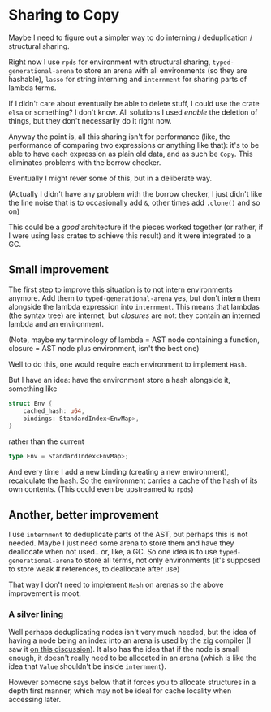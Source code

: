 # Sharing to Copy

Maybe I need to figure out a simpler way to do interning / deduplication /
structural sharing.

Right now I use `rpds` for environment with structural sharing,
`typed-generational-arena` to store an arena with all environments (so they are
hashable), `lasso` for string interning and `internment` for sharing parts of
lambda terms.

If I didn't care about eventually be able to delete stuff, I could use the crate
`elsa` or something? I don't know. All solutions I used *enable* the deletion of
things, but they don't necessarily do it right now.

Anyway the point is, all this sharing isn't for performance (like, the
performance of comparing two expressions or anything like that): it's to be able
to have each expression as plain old data, and as such be `Copy`. This
eliminates problems with the borrow checker.

Eventually I might rever some of this, but in a deliberate way.

(Actually I didn't have any problem with the borrow checker, I just didn't like
the line noise that is to occasionally add `&`, other times add `.clone()` and
so on)

This could be a *good* architecture if the pieces worked together (or rather, if
I were using less crates to achieve this result) and it were integrated to a GC.

## Small improvement

The first step to improve this situation is to not intern environments anymore.
Add them to `typed-generational-arena` yes, but don't intern them alongside the
lambda expression into `internment`. This means that lambdas (the syntax tree)
are internet, but *closures* are not: they contain an interned lambda and an
environment.

(Note, maybe my terminology of lambda = AST node containing a function, closure =
AST node plus environment, isn't the best one)

Well to do this, one would require each environment to implement `Hash`.

But I have an idea: have the environment store a hash alongside it, something like

```rust
struct Env {
    cached_hash: u64,
    bindings: StandardIndex<EnvMap>,
}
```

rather than the current

```rust
type Env = StandardIndex<EnvMap>;
```

And every time I add a new binding (creating a new environment), recalculate the
hash. So the environment carries a cache of the hash of its own contents. (This
could even be upstreamed to `rpds`)

## Another, better improvement

I use `internment` to deduplicate parts of the AST, but perhaps this is not
needed. Maybe I just need some arena to store them and have they deallocate when
not used.. or, like, a GC. So one idea is to use `typed-generational-arena` to
store all terms, not only environments (it's supposed to store weak #
references, to deallocate after use)

That way I don't need to implement `Hash` on arenas so the above improvement is
moot.

### A silver lining

Well perhaps deduplicating nodes isn't very much needed, but the idea of having
a node being an index into an arena is used by the zig compiler (I saw it [on
this
discussion](https://old.reddit.com/r/rust/comments/1k1gfyi/practical_recursion_schemes_in_rust_traversing/mnqfuoq/?context=3)).
It also has the idea that if the node is small enough, it doesn't really need to
be allocated in an arena (which is like the idea that `Value` shouldn't be
inside `internment`).

However someone says below that it forces you to allocate structures in a depth
first manner, which may not be ideal for cache locality when accessing later.
